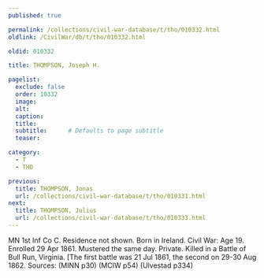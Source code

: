 ```yaml
---
published: true

permalink: /collections/civil-war-database/t/tho/010332.html
oldlink: /CivilWar/db/t/tho/010332.html

oldid: 010332

title: THOMPSON, Joseph H.

pagelist:
  exclude: false
  order: 10332
  image: 
  alt:
  caption:
  title:
  subtitle:      # Defaults to page subtitle
  teaser:

category: 
  - T 
  - THO

previous:
  title: THOMPSON, Jonas
  url: /collections/civil-war-database/t/tho/010331.html  
next:
  title: THOMPSON, Julius
  url: /collections/civil-war-database/t/tho/010333.html   
---
```

MN 1st Inf Co C. Residence not shown. Born in Ireland. Civil War: Age 19. Enrolled 29 Apr 1861. Mustered the same day. Private. Killed in a Battle of Bull Run, Virginia. [The first battle was 21 Jul 1861, the second on 29-30 Aug 1862. Sources: (MINN p30) (MCIW p54) (Ulvestad p334)